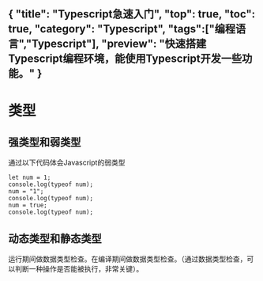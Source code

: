 {
"title": "Typescript急速入门",
"top": true,
"toc": true,
"category": "Typescript",
"tags":["编程语言","Typescript"],
"preview": "快速搭建Typescript编程环境，能使用Typescript开发一些功能。"
}
---
# 类型
## 强类型和弱类型
通过以下代码体会Javascript的弱类型
```
let num = 1;
console.log(typeof num);
num = "1";
console.log(typeof num);
num = true;
console.log(typeof num);
```
## 动态类型和静态类型
运行期间做数据类型检查。在编译期间做数据类型检查。（通过数据类型检查，可以判断一种操作是否能被执行，非常关键）。